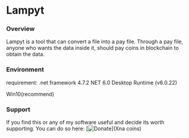 # Lampyt 

### Overview ###
 
Lampyt is a tool that can convert a file into a pay file. Through a pay file, anyone who wants the data inside it, should pay coins in blockchain to obtain the data.

### Environment ###
requirement:
   .net framework 4.7.2
   NET 6.0 Desktop Runtime (v6.0.22)
   
   Win10(recommend)

### Support ###
If you find this or any of my software useful and decide its worth supporting.  You can do so here:  [![Donate](NRotnt453Yzsq9ibiVfC661YQCWnA2oGN3)](Xna coins)
